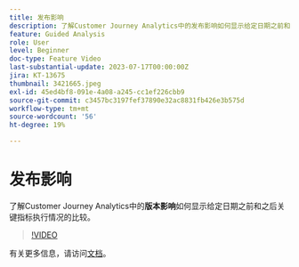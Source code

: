```yaml
---
title: 发布影响
description: 了解Customer Journey Analytics中的发布影响如何显示给定日期之前和之后执行的关键指标对比。
feature: Guided Analysis
role: User
level: Beginner
doc-type: Feature Video
last-substantial-update: 2023-07-17T00:00:00Z
jira: KT-13675
thumbnail: 3421665.jpeg
exl-id: 45ed4bf8-091e-4a08-a245-cc1ef226cbb9
source-git-commit: c3457bc3197fef37890e32ac8831fb426e3b575d
workflow-type: tm+mt
source-wordcount: '56'
ht-degree: 19%

---
```


# 发布影响

了解Customer Journey Analytics中的&#x200B;**版本影响**&#x200B;如何显示给定日期之前和之后关键指标执行情况的比较。

>[!VIDEO](https://video.tv.adobe.com/v/3423446/?learn=on&captions=chi_hans)

有关更多信息，请访问[文档](https://experienceleague.adobe.com/docs/analytics-platform/using/guided-analysis/impact/release.html?lang=zh-Hans)。
